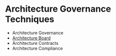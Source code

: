 # Architecture Governance Techniques
* Architecture Governance
* [Architecture Board](Arch-Governance-Architecture-Board.md)
* Architecture Contracts
* Architecture Compliance
